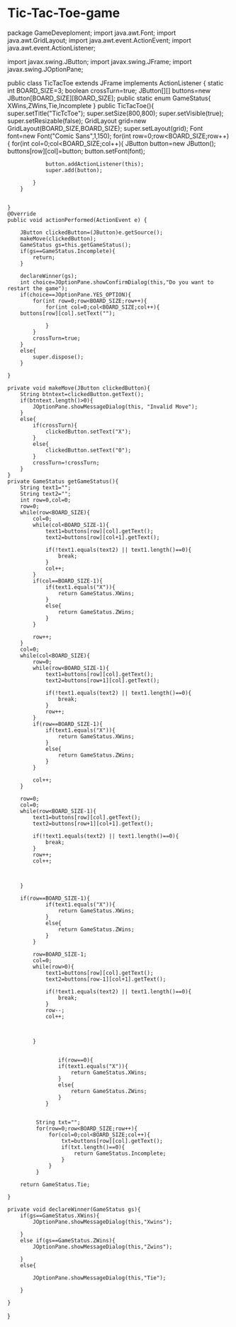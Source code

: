 # Tic-Tac-Toe-game
package GameDeveploment;
import java.awt.Font;
import java.awt.GridLayout;
import java.awt.event.ActionEvent;
import java.awt.event.ActionListener;

import javax.swing.JButton;
import javax.swing.JFrame;
import javax.swing.JOptionPane;

public class TicTacToe extends JFrame implements ActionListener {
	static int BOARD_SIZE=3;
	boolean crossTurn=true;
	JButton[][] buttons=new JButton[BOARD_SIZE][BOARD_SIZE];
	public static enum GameStatus{
		XWins,ZWins,Tie,Incomplete
	}
	public TicTacToe(){
		super.setTitle("TicTcToe");
		super.setSize(800,800);
		super.setVisible(true);
		super.setResizable(false);
		GridLayout grid=new GridLayout(BOARD_SIZE,BOARD_SIZE);
		super.setLayout(grid);
		Font font=new Font("Comic Sans",1,150);
		for(int row=0;row<BOARD_SIZE;row++){
			for(int col=0;col<BOARD_SIZE;col++){
				JButton button=new JButton();
				buttons[row][col]=button;
				button.setFont(font);
				
				button.addActionListener(this);
				super.add(button);
				
			}
		}
		
		
	}
	@Override
	public void actionPerformed(ActionEvent e) {
		
		JButton clickedButton=(JButton)e.getSource();
		makeMove(clickedButton);
		GameStatus gs=this.getGameStatus();
		if(gs==GameStatus.Incomplete){
			return;
		}
		
		declareWinner(gs);
		int choice=JOptionPane.showConfirmDialog(this,"Do you want to restart the game");
		if(choice==JOptionPane.YES_OPTION){
			for(int row=0;row<BOARD_SIZE;row++){
				for(int col=0;col<BOARD_SIZE;col++){
		buttons[row][col].setText("");
					
				}
			}
			crossTurn=true;
		}
		else{
			super.dispose();
		}
		
	}
	
	private void makeMove(JButton clickedButton){
		String btntext=clickedButton.getText();
		if(btntext.length()>0){
			JOptionPane.showMessageDialog(this, "Invalid Move");
		}
		else{
			if(crossTurn){
				clickedButton.setText("X");
			}
			else{
				clickedButton.setText("0");
			}
			crossTurn=!crossTurn;
		}
	}
	private GameStatus getGameStatus(){
		String text1="";
		String text2="";
		int row=0,col=0;
		row=0;
		while(row<BOARD_SIZE){
			col=0;
			while(col<BOARD_SIZE-1){
				text1=buttons[row][col].getText();
				text2=buttons[row][col+1].getText();
				
				if(!text1.equals(text2) || text1.length()==0){
					break;
				}
				col++;
			}
			if(col==BOARD_SIZE-1){
				if(text1.equals("X")){
					return GameStatus.XWins;
				}
				else{
					return GameStatus.ZWins;
				}
			}
			
			row++;
		}
		col=0;
		while(col<BOARD_SIZE){
			row=0;
			while(row<BOARD_SIZE-1){
				text1=buttons[row][col].getText();
				text2=buttons[row+1][col].getText();
				
				if(!text1.equals(text2) || text1.length()==0){
					break;
				}
				row++;
			}
			if(row==BOARD_SIZE-1){
				if(text1.equals("X")){
					return GameStatus.XWins;
				}
				else{
					return GameStatus.ZWins;
				}
			}
			
			col++;
		}
		
		row=0;
		col=0;
		while(row<BOARD_SIZE-1){
			text1=buttons[row][col].getText();
			text2=buttons[row+1][col+1].getText();
			
			if(!text1.equals(text2) || text1.length()==0){
				break;
			}
			row++;
			col++;
			
			
			
		}
		
		if(row==BOARD_SIZE-1){
				if(text1.equals("X")){
					return GameStatus.XWins;
				}
				else{
					return GameStatus.ZWins;
				}
			}
			
			row=BOARD_SIZE-1;
			col=0;
			while(row>0){
				text1=buttons[row][col].getText();
				text2=buttons[row-1][col+1].getText();
				
				if(!text1.equals(text2) || text1.length()==0){
					break;
				}
				row--;
				col++;
				
				
				
			}
			
			
					if(row==0){
					if(text1.equals("X")){
						return GameStatus.XWins;
					}
					else{
						return GameStatus.ZWins;
					}
				}
				
			
			 String txt="";
			 for(row=0;row<BOARD_SIZE;row++){
				 for(col=0;col<BOARD_SIZE;col++){
					 txt=buttons[row][col].getText();
					 if(txt.length()==0){
						 return GameStatus.Incomplete;
					 }
				 }
			 }
		
		return GameStatus.Tie;
		
	}
	
	private void declareWinner(GameStatus gs){
		if(gs==GameStatus.XWins){
			JOptionPane.showMessageDialog(this,"Xwins");
			
		}
		else if(gs==GameStatus.ZWins){
			JOptionPane.showMessageDialog(this,"Zwins");
			
		}
		else{
			
			JOptionPane.showMessageDialog(this,"Tie");
			
		}
		
	}
	

}

